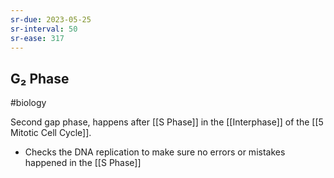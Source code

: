 ```yaml
---
sr-due: 2023-05-25
sr-interval: 50
sr-ease: 317
---
```

## G₂ Phase
#biology 

Second gap phase, happens after [[S Phase]] in the [[Interphase]] of the [[5 Mitotic Cell Cycle]].
- Checks the DNA replication to make sure no errors or mistakes happened in the [[S Phase]]